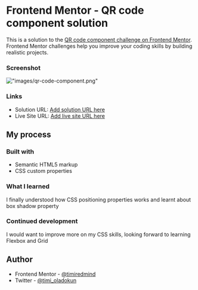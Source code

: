 # Frontend Mentor - QR code component solution

This is a solution to the [QR code component challenge on Frontend Mentor](https://www.frontendmentor.io/challenges/qr-code-component-iux_sIO_H). Frontend Mentor challenges help you improve your coding skills by building realistic projects.



### Screenshot

!["images/qr-code-component.png"](./screenshot.jpg)

### Links

- Solution URL: [Add solution URL here](https://your-solution-url.com)
- Live Site URL: [Add live site URL here](https://your-live-site-url.com)

## My process

### Built with

- Semantic HTML5 markup
- CSS custom properties

### What I learned
I finally understood how CSS positioning properties works and learnt about box shadow property

### Continued development

I would want to improve more on my CSS skills, looking forward to learning Flexbox and Grid


## Author

- Frontend Mentor - [@timiredmind](https://www.frontendmentor.io/profile/timiredmind)
- Twitter - [@timi_oladokun](https://www.twitter.com/timi_oladokun)

